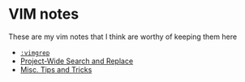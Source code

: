 # VIM notes

These are my vim notes that I think are worthy of keeping them here

- [`:vimgrep`](vimgrep.md)
- [Project-Wide Search and Replace](projectwide_search_and_replace.md)
- [Misc. Tips and Tricks](misc.md)

